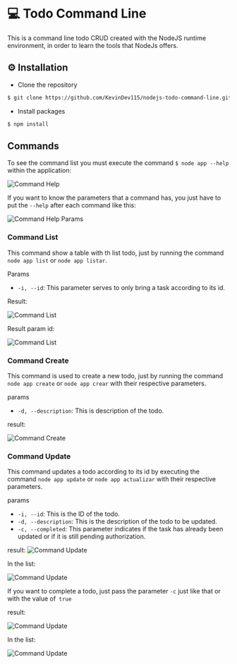 # 💻 Todo Command Line

This is a command line todo CRUD created with the NodeJS runtime environment, in order to learn the tools that NodeJs offers.

## ⚙ Installation

- Clone the repository
```sh
$ git clone https://github.com/KevinDev115/nodejs-todo-command-line.git
```

- Install packages 
```sh
$ npm install
```

##  Commands

To see the command list you must execute the command `$ node app --help` within the application:

![Command Help](https://firebasestorage.googleapis.com/v0/b/react-native-restaurants-8dbbf.appspot.com/o/img%2Fhelp.png?alt=media&token=9183775a-e804-408b-b355-bc6ffb7cbc64)  

If you want to know the parameters that a command has, you just have to put the `--help` after each command like this:

![Command Help Params](https://firebasestorage.googleapis.com/v0/b/react-native-restaurants-8dbbf.appspot.com/o/img%2Fcreate_help.png?alt=media&token=fd8351fa-d1fe-45a6-9e64-d45c13325095)  

### Command List

This command show a table with th list todo, just by running the command `node app list` or `node app listar`.

Params
  - `-i, --id`: This parameter serves to only bring a task according to its id.
  
 Result:
 
![Command List](https://firebasestorage.googleapis.com/v0/b/react-native-restaurants-8dbbf.appspot.com/o/img%2Flist.png?alt=media&token=14d5b38c-f50a-4786-aff6-791930514fb7)  

Result param id: 

![Command List](https://firebasestorage.googleapis.com/v0/b/react-native-restaurants-8dbbf.appspot.com/o/img%2Flist_id.png?alt=media&token=31911912-1d8b-4720-b7f2-130dbe9a63f1)  

### Command Create

This command is used to create a new todo, just by running the command `node app create` or `node app crear` with their respective parameters.

params
  - `-d, --description`: This is description of the todo.
  
result: 

![Command Create](https://firebasestorage.googleapis.com/v0/b/react-native-restaurants-8dbbf.appspot.com/o/img%2Fcreate.png?alt=media&token=529b9b64-4a66-4951-9de9-c786a7c77855)  

### Command Update

This command updates a todo according to its id by executing the command `node app update` or `node app actualizar` with their respective parameters.

params
  - `-i, --id`: This is the ID of the todo.
  - `-d, --description`: This is the description of the todo to be updated.
  - `-c, --completed`: This parameter indicates if the task has already been updated or if it is still pending authorization.
  
result: 
![Command Update](https://firebasestorage.googleapis.com/v0/b/react-native-restaurants-8dbbf.appspot.com/o/img%2Fupdate.png?alt=media&token=f7069cf6-c862-4fe4-ab00-b93ba001baa1)  

In the list: 

![Command Update](https://firebasestorage.googleapis.com/v0/b/react-native-restaurants-8dbbf.appspot.com/o/img%2Fupdate_list_desc.png?alt=media&token=d2fe0678-fbd4-4f16-868a-5d413e284cc4)  

If you want to complete a todo, just pass the parameter `-c` just like that or with the value of` true`


result:

![Command Update](https://firebasestorage.googleapis.com/v0/b/react-native-restaurants-8dbbf.appspot.com/o/img%2Fupdate_complete.png?alt=media&token=a25ecf8d-70ea-414f-8da1-f37ea42b64ac)  

In the list: 

![Command Update](https://firebasestorage.googleapis.com/v0/b/react-native-restaurants-8dbbf.appspot.com/o/img%2Flist_update_complete.png?alt=media&token=8bbe293e-0517-4320-996f-b80897afb7e9)  
